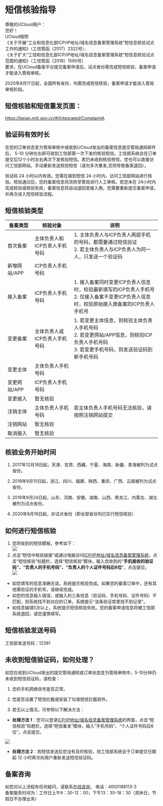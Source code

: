 

# 短信核验指导

尊敬的UCloud用户：  
您好！  
UCloud按照  
《关于开展“工业和信息化部ICP/IP地址/域名信息备案管理系统”短信息核验试点工作的通知》（工信管函〔2017〕2322号）、  
《关于扩大“工信和信息化部ICP/IP地址/域名信息备案管理系统”短信息核验试点范围的通知》（工信管函〔2018〕1590号）  
要求，在UCloud备案平台提交备案申请后，试点省份需完成短信核验，备案申请才能进入管局审核。  

2020年8月17日起，全国所有省份，均需完成短信核验，备案申请才能进入管局审核阶段。

## 短信核验和短信重发页面：  

https://beian.miit.gov.cn/#/Integrated/ComplaintA

## 验证码有效时长  

在您的订单状态变为管局审核中或收到UCloud发出的备案信息提交管局通知邮件后， 5-10 分钟左右即可收到工信部第一次下发的核验短信。工信部系统会在订单提交后12个小时左右再次下发核验短信。若仍未收到核验短信，您也可以直接访问工信部网站，手动重新发送核验短信（请勿多次重发,否则导致备案退回）。

验证码 24 小时以内有效。您需在接到短信 24 小时内，访问工信部网站进行核验。核验通过后，您的备案信息将流转至管局进行人工审核。若您未在 24小时内完成核验或核验失败，备案信息将自动退回至接入商。您需要重新提交备案申请，并再次进入短信核验流程。  

## 短信核验类型

| 备案类型     | 核验对象                      | 说明                                                         |
| ------------ | ----------------------------- | ------------------------------------------------------------ |
| 首次备案     | 主体负责人和ICP负责人手机号码 | 1. 主体负责人与ICP负责人两部手机的号码，都需要通过短信验证<br>2. 若主体负责人与ICP负责人为同一人，只发送一个验证码 |
| 新增网站/APP | ICP负责人手机号码             |                                                              |
| 接入备案     | ICP负责人手机号码             | 1. 接入备案同时变更ICP负责人信息时，校验最新填写的ICP负责人手机号<br>2. 仅接入备案不变更ICP负责人信息时，校验原始接入商备案的ICP负责人手机号 |
| 变更备案     | 主体负责人或ICP负责人手机号码 | 1. 若变更主体信息，则核验主体负责人手机号码<br>2. 若变更网站/APP信息，则核验ICP负责人手机号码<br>3. 若变更手机号码，则发送验证码到新手机号码 |
| 变更主体     | 主体负责人手机号码            |                                                              |
| 变更网站/APP | ICP负责人手机号码             |                                                              |
| 变更接入     | 暂无核验                      |                                                              |
| 注销主体     | 主体负责人手机号码            | 若主体负责人手机号码无法核验，请按照注销网站提交             |
| 注销网站     | 暂无核验                      |                                                              |
| 取消接入     | 暂无核验                      |                                                              |

## 核验业务开始时间

1. 2017年12月18日起，天津、甘肃、西藏、宁夏、海南、新疆、青海被列为试点省份。  
2. 2018年9月10日起，浙江、四川、福建、陕西、重庆、广西、云南被列为试点省份。  

3. 2018年9月24日起，山东、河南、安徽、湖南、山西、黑龙江、内蒙古、湖北被列为试点省份。
4. 2020年8月16日起，非试点省份（即全部省份均已实行短信核验）


## 如何进行短信核验

1. 您将收到的短信模板，参考如下：  
   ![](https://static.ucloud.cn/97dbe7d5521947b3929c3bca21e9426f.png)  
2. 点击“短信中核验链接”或通过电脑访问[ICP/IP地址/域名信息备案管理系统](https://beian.miit.gov.cn)，点击“短信核验”标题栏，选择“短信核验”模块，输入您收到的“**手机接收的验证码”、“负责人的手机号码”、“负责人的个人证件号码后6位**”，点击提交。   
    ![](https://static.ucloud.cn/513e432780a3411c90430300cefa07c2.png)

* 如您填写的信息准确无误，系统提示核验完成。如果您的备案订单中，还有其他需验证的手机号，请继续完成。 
* 如您的信息输入错误，或输入的三条信息（验证码、手机号码、证件号码）不匹配，则系统找不到对应的订单。系统提示“该条验证库里找不到记录”。  
* 如信息输错5次以上，系统提示短信核验失败。您的备案申请信息将被工信部系统退回，请您谨慎填写。  
  

## 短信核验发送号码

工信部发送号码：12381


## 未收到短信验证码，如何处理？

如您在收到UCloud发出的提交管局通知或订单状态变为管局审核中，5-10分钟仍未收到短信验证码，请检查：  

1. 您的手机网络信号是否正常。  

2. 您是否设置了短信拦截或安装了垃圾短信拦截软件。

3. 若无以上情况，可参照以下解决方法： 

    

- **处理方法 1**：您可以登录[ICP/IP地址/域名信息备案管理系统](https://beian.miit.gov.cn)的界面，点击“短信核验”标题栏，选择“短信重发”模块，输入“手机号码”、“个人证件号码后6位”，点击提交。

![](https://static.ucloud.cn/aca3f59364a34c7e8a7fbeb30583457e.png)

- **处理方法 2**：若短信发送后您没有及时核验，则工信部系统会于订单提交日期起 12 小时再次向用户重新发送短信验证码。  

## **备案咨询**

如您对以上流程有任何疑问，请联系[在线咨询](https://spt.ucloud.cn/30002)， 电话：4000188113-3  
备案服务时间为：工作日上午9：30-12：00，下午13：30-18：30（双休日，节假日不办理业务）





